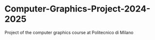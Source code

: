 # Computer-Graphics-Project-2024-2025
Project of the computer graphics course at Politecnico di Milano
